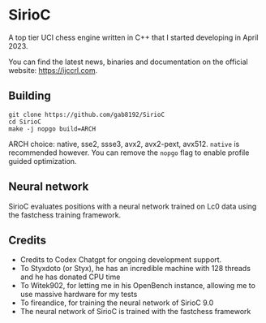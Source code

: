 # SirioC
A top tier UCI chess engine written in C++ that I started developing in April 2023.

You can find the latest news, binaries and documentation on the official website: <https://ijccrl.com>.

## Building
```
git clone https://github.com/gab8192/SirioC
cd SirioC
make -j nopgo build=ARCH
```
ARCH choice: native, sse2, ssse3, avx2, avx2-pext, avx512. `native` is recommended however.
You can remove the `nopgo` flag to enable profile guided optimization.


## Neural network
SirioC evaluates positions with a neural network trained on Lc0 data using the fastchess training framework.


## Credits
* Credits to Codex Chatgpt for ongoing development support.
* To Styxdoto (or Styx), he has an incredible machine with 128 threads and he has donated CPU time
* To Witek902, for letting me in his OpenBench instance, allowing me to use massive hardware for my tests
* To fireandice, for training the neural network of SirioC 9.0
* The neural network of SirioC is trained with the fastchess framework
